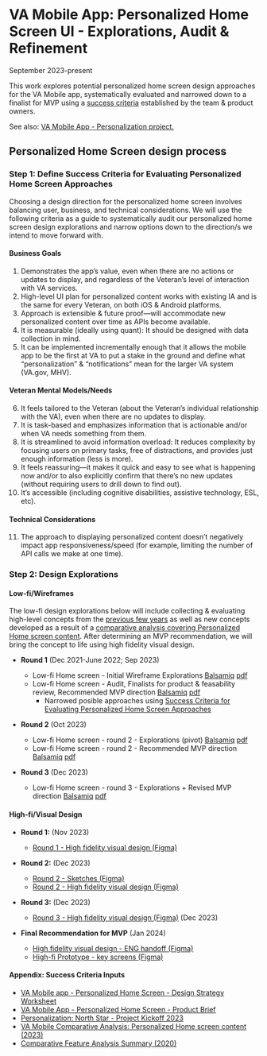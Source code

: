 # VA Mobile App: Personalized Home Screen UI - Explorations, Audit & Refinement
September 2023-present

This work explores potential personalized home screen design approaches for the VA Mobile app, systematically evaluated and narrowed down to a finalist for MVP using a [success criteria](https://github.com/department-of-veterans-affairs/va.gov-team/blob/master/products/va-mobile-app/features/design-personalization/ux/home-screen-success-criteria.md#criteria-for-evaluating-personalized-home-screen-approaches) established by the team & product owners.

See also: [VA Mobile App - Personalization project.](https://github.com/department-of-veterans-affairs/va.gov-team/tree/master/products/va-mobile-app/features/design-personalization)

## Personalized Home Screen design process

### Step 1: Define Success Criteria for Evaluating Personalized Home Screen Approaches
Choosing a design direction for the personalized home screen involves balancing user, business, and technical considerations. We will use the following criteria as a guide to systematically audit our personalized home screen design explorations and narrow options down to the direction/s we intend to move forward with.

#### Business Goals

1. Demonstrates the app’s value, even when there are no actions or updates to display, and regardless of the Veteran’s level of interaction with VA services.
2. High-level UI plan for personalized content works with existing IA and is the same for every Veteran, on both iOS & Android platforms.
3. Approach is extensible & future proof—will accommodate new personalized content over time as APIs become available.
4. It is measurable (ideally using quant): It should be designed with data collection in mind.
5. It can be implemented incrementally enough that it allows the mobile app to be the first at VA to put a stake in the ground and define what “personalization” & “notifications” mean for the larger VA system (VA.gov, MHV).

#### Veteran Mental Models/Needs

6. It feels tailored to the Veteran (about the Veteran’s individual relationship with the VA), even when there are no updates to display.
7. It is task-based and emphasizes information that is actionable and/or when VA needs something from them.
8. It is streamlined to avoid information overload: It reduces complexity by focusing users on primary tasks, free of distractions, and provides just enough information  (less is more).
9. It feels reassuring—it makes it quick and easy to see what is happening now and/or to also explicitly confirm that there’s no new updates (without requiring users to drill down to find out).
10. It’s accessible (including cognitive disabilities, assistive technology, ESL, etc). 

#### Technical Considerations

11. The approach to displaying personalized content doesn’t negatively impact app responsiveness/speed (for example, limiting the number of API calls we make at one time).

### Step 2: Design Explorations
#### Low-fi/Wireframes
The low-fi design explorations below will include collecting & evaluating high-level concepts from the [previous few years](https://github.com/department-of-veterans-affairs/va.gov-team/blob/master/products/va-mobile-app/features/design-personalization/discovery/readme.md#earlier-exploratory-activities-nov-2021---jan-2022) as well as new concepts developed as a result of a [comparative analysis covering Personalized Home screen content](https://github.com/department-of-veterans-affairs/va.gov-team/blob/master/products/va-mobile-app/features/design-personalization/discovery/research/personalization-comparative-analysis-2023.md). After determining an MVP recommendation, we will bring the concept to life using high fidelity visual design.

* **Round 1** (Dec 2021-June 2022; Sep 2023)
  * Low-fi Home screen - Initial Wireframe Explorations [Balsamiq](https://balsamiq.cloud/s4uw4la/pnnwuqv/rB03B) [pdf](https://github.com/department-of-veterans-affairs/va.gov-team/blob/master/products/va-mobile-app/features/design-personalization/ux/VA%20Mobile%20app%20-%20Personalization-%20Home%20screen%20-%20initial%20explorations.pdf)
  * Low-fi Home screen - Audit, Finalists for product & feasability review, Recommended MVP direction [Balsamiq](https://balsamiq.cloud/s4uw4la/pnnwuqv/rFCBA) [pdf](https://github.com/department-of-veterans-affairs/va.gov-team/blob/master/products/va-mobile-app/features/design-personalization/ux/VA%20Mobile%20app%20-%20Personalization%20-%20Home%20screen%20-%20exploration%20audit.pdf)
    * Narrowed posible approaches using [Success Criteria for Evaluating Personalized Home Screen Approaches](https://github.com/department-of-veterans-affairs/va.gov-team/edit/master/products/va-mobile-app/features/design-personalization/ux/home-screen-success-criteria.md#personalized-home-screen-design-process)

* **Round 2** (Oct 2023)
  * Low-fi Home screen - round 2 - Explorations (pivot) [Balsamiq](https://balsamiq.cloud/s4uw4la/pnnwuqv/rB0B9) [pdf](https://github.com/department-of-veterans-affairs/va.gov-team/blob/master/products/va-mobile-app/features/design-personalization/ux/VA%20Mobile%20app%20-%20Personalization%20-%20Home%20screen%20-%20explorations%20round%202.pdf)   
  * Low-fi Home screen - round 2 - Recommended MVP direction [Balsamiq](https://balsamiq.cloud/s4uw4la/pnnwuqv/r47B3) [pdf](https://github.com/department-of-veterans-affairs/va.gov-team/blob/master/products/va-mobile-app/features/design-personalization/ux/VA%20Mobile%20app%20-%20Personalization%20-%20Home%20screen%20-%20MVP.pdf)   

* **Round 3** (Dec 2023)
  * Low-fi Home screen - round 3 - Explorations + Revised MVP direction [Balsamiq](https://balsamiq.cloud/s4uw4la/pnnwuqv/rC00A) [pdf](https://github.com/department-of-veterans-affairs/va.gov-team/blob/master/products/va-mobile-app/features/design-personalization/ux/VA%20Mobile%20app%20-%20Personalization%20-%20Home%20screen%20-%20MVP%20revisions.pdf)

#### High-fi/Visual Design
* **Round 1:** (Nov 2023)
  * [Round 1 - High fidelity visual design (Figma)](https://www.figma.com/file/q4oTyzyLfYrZVz4CACzVLA/Personalization-Visual-Design---Working---VA-Mobile?type=design&node-id=827%3A5426&mode=design&t=rD1KhcwhpLMxDWvT-1) 

* **Round 2:** (Dec 2023)
  * [Round 2 - Sketches (Figma)](https://www.figma.com/file/q4oTyzyLfYrZVz4CACzVLA/Personalization-Visual-Design---Working---VA-Mobile?type=design&node-id=1660-1246&mode=design&t=QXsdpNN5nFVnFZIa-4)
  * [Round 2 - High fidelity visual design (Figma)](https://www.figma.com/file/q4oTyzyLfYrZVz4CACzVLA/Personalization-Visual-Design---Working---VA-Mobile?type=design&node-id=1098%3A347&mode=design&t=rD1KhcwhpLMxDWvT-1)  
 
* **Round 3:** (Dec 2023)
  * [Round 3 - High fidelity visual design (Figma)](https://www.figma.com/file/q4oTyzyLfYrZVz4CACzVLA/Personalization-Visual-Design---Working---VA-Mobile?type=design&node-id=2074%3A916&mode=design&t=rD1KhcwhpLMxDWvT-1) (Dec 2023)
 
* **Final Recommendation for MVP** (Jan 2024)
  * [High fidelity visual design - ENG handoff (Figma)](https://www.figma.com/file/q4oTyzyLfYrZVz4CACzVLA/Personalization-Visual-Design---Working---VA-Mobile?type=design&node-id=2176%3A1167&mode=design&t=VFilP5O5YPz7fVZS-1) 
  * [High-fi Prototype - key screens (Figma)](https://figma.fun/c84v1B/view)

#### Appendix: Success Criteria Inputs

* [VA Mobile app - Personalized Home Screen - Design Strategy Worksheet](https://github.com/department-of-veterans-affairs/va.gov-team/blob/master/products/va-mobile-app/features/design-personalization/ux/personalization-homescreen-design-strategy-worksheet-2023.md) 
* [VA Mobile App - Personalized Home Screen - Product Brief](https://github.com/department-of-veterans-affairs/va.gov-team/blob/master/products/va-mobile-app/features/design-personalization/product/Personalized_homescreen-Product-Brief-2023.md)
* [Personalization: North Star - Project Kickoff 2023](https://github.com/department-of-veterans-affairs/va.gov-team/blob/master/products/va-mobile-app/features/design-personalization/product/Personalization%20-%20North%20Star%20-%20Project%20Kickoff%202023%20updated.pdf)
* [VA Mobile Comparative Analysis: Personalized Home screen content (2023)](https://github.com/department-of-veterans-affairs/va.gov-team/blob/master/products/va-mobile-app/features/design-personalization/discovery/research/personalization-comparative-analysis-2023.md) 
* [Comparative Feature Analysis Summary (2020)](https://github.com/department-of-veterans-affairs/va.gov-team/blob/master/products/va-mobile-app/ux-research/comparative-feature-analysis/summary.md)

